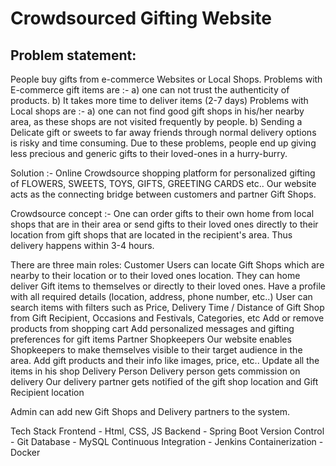 # Crowdsourced Gifting Website

## Problem statement: 
People buy gifts from e-commerce Websites or Local Shops. 
Problems with E-commerce gift items are :- 
a) one can not trust the authenticity of products. 
b) It takes more time to deliver items (2-7 days)
Problems with Local shops are :- 
a) one can not find good gift shops in his/her nearby area, as these shops are not visited frequently by people.
b) Sending a Delicate gift or sweets to far away friends through normal delivery options is risky and time consuming.
Due to these problems, people end up giving less precious and generic gifts to their loved-ones in a hurry-burry.

Solution :- 
Online Crowdsource shopping platform for personalized gifting of  FLOWERS, SWEETS, TOYS, GIFTS, GREETING CARDS etc.. Our website acts as the connecting bridge between customers and partner Gift Shops.

Crowdsource concept :- One can order gifts to their own home from local shops that are in their area or send gifts to their loved ones directly to their location from gift shops that are located in the recipient's area. Thus delivery happens within 3-4 hours.

There are three main roles: 
Customer 
Users can locate Gift Shops which are nearby to their location or to their loved ones location. 
They can home deliver Gift items to themselves or directly to their loved ones.
Have a profile with all required details (location, address, phone number, etc..)
User can search items with filters such as Price, Delivery Time / Distance of Gift Shop from Gift Recipient, Occasions and Festivals, Categories, etc
Add or remove products from shopping cart
Add personalized messages and gifting preferences for gift items
Partner Shopkeepers 
Our website enables Shopkeepers to make themselves visible to their target audience in the area.
Add gift products and their info like images, price, etc..
Update all the items in his shop
Delivery Person 
Delivery person gets commission on delivery
Our delivery partner gets notified of the gift shop location and Gift Recipient location

Admin can add new Gift Shops and Delivery partners to the system.

Tech Stack
Frontend - Html, CSS, JS
Backend - Spring Boot 
Version Control - Git
Database - MySQL
Continuous Integration - Jenkins
Containerization - Docker
